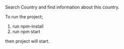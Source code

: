 Search Country and find information about this country.

To run the project;

1) run npm-install
2) run npm start

then project will start.




